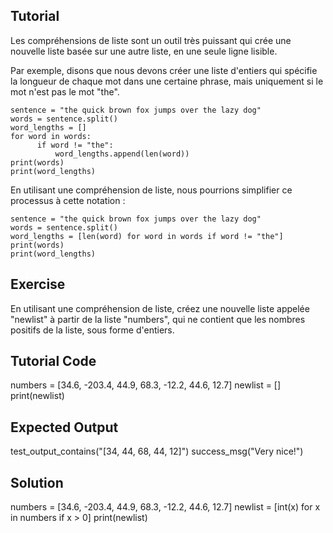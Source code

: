 Tutorial
--------

Les compréhensions de liste sont un outil très puissant qui crée une nouvelle liste basée sur une autre liste, en une seule ligne lisible.

Par exemple, disons que nous devons créer une liste d'entiers qui spécifie la longueur de chaque mot dans une certaine phrase, mais uniquement si le mot n'est pas le mot "the".

    sentence = "the quick brown fox jumps over the lazy dog"
    words = sentence.split()
    word_lengths = []
    for word in words:
          if word != "the":
              word_lengths.append(len(word))
    print(words)
    print(word_lengths)

En utilisant une compréhension de liste, nous pourrions simplifier ce processus à cette notation :

    sentence = "the quick brown fox jumps over the lazy dog"
    words = sentence.split()
    word_lengths = [len(word) for word in words if word != "the"]
    print(words)
    print(word_lengths)

Exercise
--------

En utilisant une compréhension de liste, créez une nouvelle liste appelée "newlist" à partir de la liste "numbers", qui ne contient que les nombres positifs de la liste, sous forme d'entiers.

Tutorial Code
-------------
numbers = [34.6, -203.4, 44.9, 68.3, -12.2, 44.6, 12.7]
newlist = []
print(newlist)

Expected Output
---------------

test_output_contains("[34, 44, 68, 44, 12]")
success_msg("Very nice!")

Solution
--------
numbers = [34.6, -203.4, 44.9, 68.3, -12.2, 44.6, 12.7]
newlist = [int(x) for x in numbers if x > 0]
print(newlist)